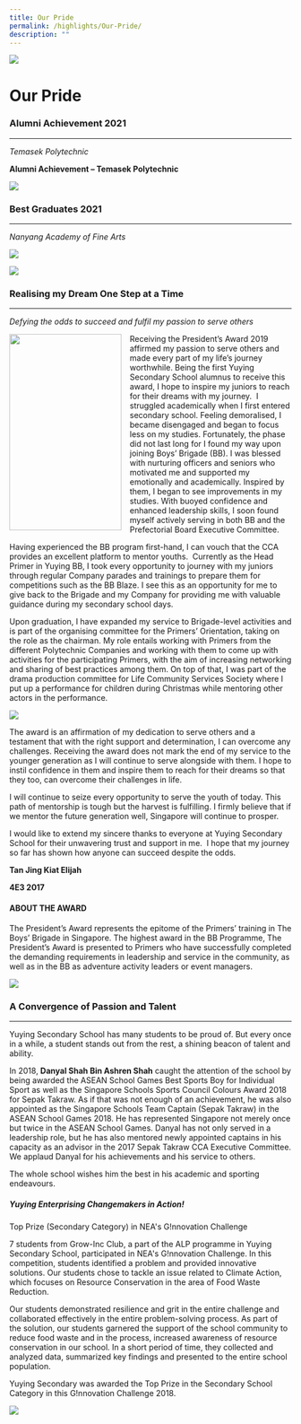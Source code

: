 ```yaml
---
title: Our Pride
permalink: /highlights/Our-Pride/
description: ""
---
```

![](/images/Highlights.jpg)

Our Pride
=========

### Alumni Achievement 2021
-----------------------

_Temasek Polytechnic_  
  
**Alumni Achievement – Temasek Polytechnic**

![](/images/Pride.png)

### Best Graduates 2021
-------------------

_Nanyang Academy of Fine Arts_

![](/images/Best1.png)

![](/images/Best2.png)

### Realising my Dream One Step at a Time
-------------------------------------

_Defying the odds to succeed and fulfil my passion to serve others_




<img src="/images/BG.png" style="width:200px;height:350px;margin-right:15px;" align = "left">

Receiving the President’s Award 2019 affirmed my passion to serve others and made every part of my life’s journey worthwhile. Being the first Yuying Secondary School alumnus to receive this award, I hope to inspire my juniors to reach for their dreams with my journey.  I struggled academically when I first entered secondary school. Feeling demoralised, I became disengaged and began to focus less on my studies. Fortunately, the phase did not last long for I found my way upon joining Boys’ Brigade (BB). I was blessed with nurturing officers and seniors who motivated me and supported my emotionally and academically. Inspired by them, I began to see improvements in my studies. With buoyed confidence and enhanced leadership skills, I soon found myself actively serving in both BB and the Prefectorial Board Executive Committee.

Having experienced the BB program first-hand, I can vouch that the CCA provides an excellent platform to mentor youths.  Currently as the Head Primer in Yuying BB, I took every opportunity to journey with my juniors through regular Company parades and trainings to prepare them for competitions such as the BB Blaze. I see this as an opportunity for me to give back to the Brigade and my Company for providing me with valuable guidance during my secondary school days. 

  

Upon graduation, I have expanded my service to Brigade-level activities and is part of the organising committee for the Primers’ Orientation, taking on the role as the chairman. My role entails working with Primers from the different Polytechnic Companies and working with them to come up with activities for the participating Primers, with the aim of increasing networking and sharing of best practices among them. On top of that, I was part of the drama production committee for Life Community Services Society where I put up a performance for children during Christmas while mentoring other actors in the performance.

![](/images/BG1.png)

The award is an affirmation of my dedication to serve others and a testament that with the right support and determination, I can overcome any challenges. Receiving the award does not mark the end of my service to the younger generation as I will continue to serve alongside with them. I hope to instil confidence in them and inspire them to reach for their dreams so that they too, can overcome their challenges in life. 

  

I will continue to seize every opportunity to serve the youth of today. This path of mentorship is tough but the harvest is fulfilling. I firmly believe that if we mentor the future generation well, Singapore will continue to prosper.

  

I would like to extend my sincere thanks to everyone at Yuying Secondary School for their unwavering trust and support in me.  I hope that my journey so far has shown how anyone can succeed despite the odds. 

  

**Tan Jing Kiat Elijah** 

**4E3 2017**

#### ABOUT THE AWARD

The President’s Award represents the epitome of the Primers’ training in The Boys’ Brigade in Singapore. The highest award in the BB Programme, The President’s Award is presented to Primers who have successfully completed the demanding requirements in leadership and service in the community, as well as in the BB as adventure activity leaders or event managers.

![](/images/BG2.png)

### A Convergence of Passion and Talent
-----------------------------------

Yuying Secondary School has many students to be proud of. But every once in a while, a student stands out from the rest, a shining beacon of talent and ability. 

  

In 2018, **Danyal Shah Bin Ashren Shah** caught the attention of the school by being awarded the ASEAN School Games Best Sports Boy for Individual Sport as well as the Singapore Schools Sports Council Colours Award 2018 for Sepak Takraw. As if that was not enough of an achievement, he was also appointed as the Singapore Schools Team Captain (Sepak Takraw) in the ASEAN School Games 2018. He has represented Singapore not merely once but twice in the ASEAN School Games. Danyal has not only served in a leadership role, but he has also mentored newly appointed captains in his capacity as an advisor in the 2017 Sepak Takraw CCA Executive Committee. We applaud Danyal for his achievements and his service to others. 

  

The whole school wishes him the best in his academic and sporting endeavours.

##### **Yuying Enterprising Changemakers in Action!**

Top Prize (Secondary Category) in NEA's G!nnovation Challenge 

  

7 students from Grow-Inc Club, a part of the ALP programme in Yuying Secondary School, participated in NEA's G!nnovation Challenge. In this competition, students identified a problem and provided innovative solutions. Our students chose to tackle an issue related to Climate Action, which focuses on Resource Conservation in the area of Food Waste Reduction. 

  

Our students demonstrated resilience and grit in the entire challenge and collaborated effectively in the entire problem-solving process. As part of the solution, our students garnered the support of the school community to reduce food waste and in the process, increased awareness of resource conservation in our school. In a short period of time, they collected and analyzed data, summarized key findings and presented to the entire school population. 

  

Yuying Secondary was awarded the Top Prize in the Secondary School Category in this G!nnovation Challenge 2018.

![](/images/Pride1.jpeg)